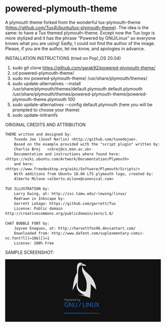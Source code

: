 # powered-plymouth-theme

A plymouth theme forked from the wonderful tux-plymouth-theme (https://github.com/Tux4Ubuntu/tux-plymouth-theme).
The idea is the same: to have a Tux themed plymouth-theme. Except now the Tux logo is more stylized and it has the phrase "Powered by GNU/Linux" so
everyone knows what you are using! 
Sadly, I could not find the author of the image. Please, if you are the author, let me know, and apologies in advance.


INSTALLATION INSTRUCTIONS (tried on Pop!_OS 20.04)

1. sudo git clone https://github.com/garak92/powered-plymouth-theme/
2. cd powered-plymouth-theme/
3. sudo mv powered-plymouth-theme/ /usr/share/plymouth/themes/ 
4. sudo update-alternatives --install /usr/share/plymouth/themes/default.plymouth default.plymouth /usr/share/plymouth/themes/powered-plymouth-theme/powered-plymouth-theme.plymouth 100
4. sudo update-alternatives --config default.plymouth (here you will be prompted to choose your theme)
5. sudo update-initramfs

ORIGINAL CREDITS AND ATTRIBUTION
 
    THEME written and designed by:
        Tuxedo Joe (Josef Norlin) <http://github.com/tuxedojoe>. 
        Based on the example provided with the "script plugin" written by:
        Charlie Brej   <cbrej@cs.man.ac.uk>
        Documentation and instructions where found here: <https://wiki.ubuntu.com/Artwork/Documentation/Plymouth>
        and here: <https://www.freedesktop.org/wiki/Software/Plymouth/Scripts/>
        With additions from Ubuntu 18.04 LTS plymouth logo, created by:
        Alberto Milone <alberto.milone@canonical.com>

    TUX ILLUSTRATION by:
        Larry Ewing, at: http://isc.tamu.edu/~lewing/linux/
        Redrawn in Inkscape by:
        Garrett LeSage: https://github.com/garrett/Tux
        License: Public domain http://creativecommons.org/publicdomain/zero/1.0/

    CHAT BUBBLE FONT by:
        Jayvee Enaguas, at: http://harvettfox96.deviantart.com/
        Downloaded from: http://www.dafont.com/suplexmentary-comic-nc.font?l[]=10&l[]=1
        License: 100% Free
        
        
SAMPLE SCREENSHOT:

![Alt text](/powered-plymouth-theme/screenshot.png?raw=true "Powered by GNU/Linux!")
